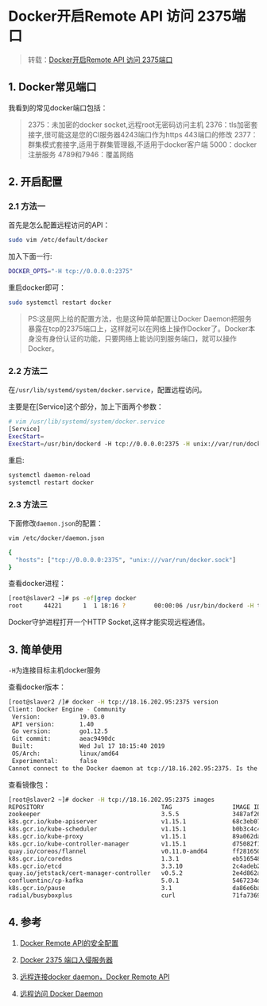 # Docker开启Remote API 访问 2375端口

> 转载：[Docker开启Remote API 访问 2375端口](https://www.cnblogs.com/hongdada/p/11512901.html)

## 1. Docker常见端口

我看到的常见docker端口包括：

> 2375：未加密的docker socket,远程root无密码访问主机
> 2376：tls加密套接字,很可能这是您的CI服务器4243端口作为https 443端口的修改
> 2377：群集模式套接字,适用于群集管理器,不适用于docker客户端
> 5000：docker注册服务
> 4789和7946：覆盖网络

## 2. 开启配置

### 2.1 方法一

首先是怎么配置远程访问的API：

```bash
sudo vim /etc/default/docker
```

加入下面一行:

```bash
DOCKER_OPTS="-H tcp://0.0.0.0:2375"
```

重启docker即可：

```bash
sudo systemctl restart docker
```

> PS:这是网上给的配置方法，也是这种简单配置让Docker Daemon把服务暴露在tcp的2375端口上，这样就可以在网络上操作Docker了。Docker本身没有身份认证的功能，只要网络上能访问到服务端口，就可以操作Docker。

### 2.2 方法二

在`/usr/lib/systemd/system/docker.service`，配置远程访问。

主要是在[Service]这个部分，加上下面两个参数：

```bash
# vim /usr/lib/systemd/system/docker.service
[Service]
ExecStart=
ExecStart=/usr/bin/dockerd -H tcp://0.0.0.0:2375 -H unix://var/run/docker.sock
```

重启:

```bash
systemctl daemon-reload
systemctl restart docker
```

### 2.3 方法三

下面修改`daemon.json`的配置：

```bash
vim /etc/docker/daemon.json

{
  "hosts": ["tcp://0.0.0.0:2375", "unix:///var/run/docker.sock"]
}
```

查看docker进程：

```bash
[root@slaver2 ~]# ps -ef|grep docker
root      44221      1  1 18:16 ?        00:00:06 /usr/bin/dockerd -H tcp://0.0.0.0:2375 -H unix://var/run/docker.sock
```

Docker守护进程打开一个HTTP Socket,这样才能实现远程通信。

## 3. 简单使用

`-H`为连接目标主机docker服务

查看docker版本：

```bash
[root@slaver2 /]# docker -H tcp://18.16.202.95:2375 version
Client: Docker Engine - Community
 Version:           19.03.0
 API version:       1.40
 Go version:        go1.12.5
 Git commit:        aeac9490dc
 Built:             Wed Jul 17 18:15:40 2019
 OS/Arch:           linux/amd64
 Experimental:      false
Cannot connect to the Docker daemon at tcp://18.16.202.95:2375. Is the docker daemon running?
```

查看镜像包：

```bash
[root@slaver2 ~]# docker -H tcp://18.16.202.95:2375 images
REPOSITORY                                 TAG                 IMAGE ID            CREATED             SIZE
zookeeper                                  3.5.5               3487af26dee9        4 weeks ago         225MB
k8s.gcr.io/kube-apiserver                  v1.15.1             68c3eb07bfc3        8 weeks ago         207MB
k8s.gcr.io/kube-scheduler                  v1.15.1             b0b3c4c404da        8 weeks ago         81.1MB
k8s.gcr.io/kube-proxy                      v1.15.1             89a062da739d        8 weeks ago         82.4MB
k8s.gcr.io/kube-controller-manager         v1.15.1             d75082f1d121        8 weeks ago         159MB
quay.io/coreos/flannel                     v0.11.0-amd64       ff281650a721        7 months ago        52.6MB
k8s.gcr.io/coredns                         1.3.1               eb516548c180        8 months ago        40.3MB
k8s.gcr.io/etcd                            3.3.10              2c4adeb21b4f        9 months ago        258MB
quay.io/jetstack/cert-manager-controller   v0.5.2              2e4d862afebb        9 months ago        47.3MB
confluentinc/cp-kafka                      5.0.1               5467234daea9        10 months ago       557MB
k8s.gcr.io/pause                           3.1                 da86e6ba6ca1        21 months ago       742kB
radial/busyboxplus                         curl                71fa7369f437        4 years ago         4.23MB
```

## 4. 参考

1. [Docker Remote API的安全配置](https://p0sec.net/index.php/archives/115/)

2. [Docker 2375 端口入侵服务器](http://www.dockerinfo.net/1416.html)

3. [远程连接docker daemon，Docker Remote API](https://deepzz.com/post/dockerd-and-docker-remote-api.html)

4. [远程访问 Docker Daemon](https://blog.csdn.net/cao0507/article/details/83043485)

